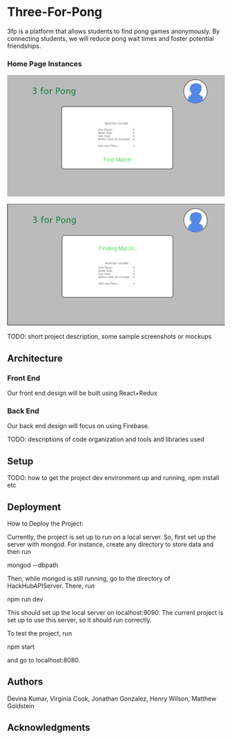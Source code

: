 # Three-For-Pong

3fp is a platform that allows students to find pong games anonymously. By connecting students, we will reduce pong wait times and foster potential friendships.

### Home Page Instances

![](./images/home-page-find-match.png)

![](./images/home-page-finding-match.png)

TODO: short project description, some sample screenshots or mockups

## Architecture

### Front End

Our front end design will be built using React+Redux

### Back End

Our back end design will focus on using Firebase. 

TODO:  descriptions of code organization and tools and libraries used

## Setup

TODO: how to get the project dev environment up and running, npm install etc

## Deployment

How to Deploy the Project:

Currently, the project is set up to run on a local server. So, first set up the server with mongod. For instance, create any directory to store data and then run

mongod --dbpath <path to data directory>

Then, while mongod is still running, go to the directory of HackHubAPIServer. There, run

npm run dev

This should set up the local server on localhost:9090. The current project is set up to use this server, so it should run correctly.

To test the project, run

npm start

and go to localhost:8080.

## Authors

Devina Kumar, Virginia Cook, Jonathan Gonzalez, Henry Wilson, Matthew Goldstein

## Acknowledgments
